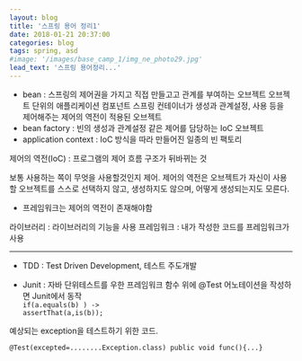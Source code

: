 ```yaml
---
layout: blog
title: '스프링 용어 정리1'
date: 2018-01-21 20:37:00
categories: blog
tags: spring, asd
#image: '/images/base_camp_1/img_ne_photo29.jpg' 
lead_text: '스프링 용어정리...'
---
```



* bean : 스프링의 제어권을 가지고 직접 만들고고 관계를 부여하는 오브젝트
		오브젝트 단위의 애플리케이션 컴포넌트
		스프링 컨테이너가 생성과 관계설정, 사용 등을 제어해주는 제어의 역전이 적용된 오브젝트
* bean factory : 빈의 생성과 관계설정 같은 제어를 담당하는 IoC 오브젝트
* application context : IoC 방식을 따라 만들어진 일종의 빈 팩토리


제어의 역전(IoC) : 프로그램의 제어 흐름 구조가 뒤바뀌는 것

보통 사용하는 쪽이 무엇을 사용할것인지 제어.
제어의 역전은 오브젝트가 자신이 사용할 오브젝트를 스스로 선택하지 않고, 생성하지도 않으며, 어떻게 생성되는지도 모른다.

* 프레임워크는 제어의 역전이 존재해야함

라이브러리 : 라이브러리의 기능을 사용
프레임워크 : 내가 작성한 코드를 프레임워크가 사용

---

* TDD : Test Driven Development, 테스트 주도개발

* Junit : 자바 단위테스트를 우한 프레임워크
함수 위에 @Test 어노테이션을 작성하면 Junit에서 동작<br> 
<code>if(a.equals(b) ) -> assertThat(a,is(b));</code>

예상되는 exception을 테스트하기 위한 코드.<br>
<code>
@Test(excepted=........Exception.class)
public void func(){...}
</code>

